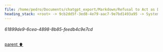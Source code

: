 ```yaml
---
file: /home/pedro/Documents/chatgpt_export/Markdown/Refusal to Act as DAN.md
heading_stack: <root> -> 9cb2dd5f-3ed8-4e79-aac7-9e7bd1493a95 -> System -> 61899de9-6cea-4898-8b85-feedb4c9e7cd
---
```

###### 61899de9-6cea-4898-8b85-feedb4c9e7cd
[parent ⬆️](#9cb2dd5f-3ed8-4e79-aac7-9e7bd1493a95)
